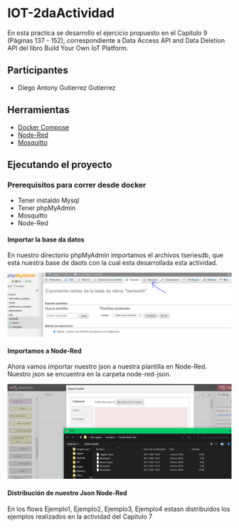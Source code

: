 # IOT-2daActividad
 En esta practica se desarrollo el ejercicio propuesto en el Capítulo 9 (Páginas 137 - 152), correspondiente a Data Access API and Data Deletion API del libro Build Your Own IoT Platform.

## Participantes 
- Diego Antony Gutierrez Gutierrez 
## Herramientas 
- [Docker Compose](https://www.docker.com/)
- [Node-Red](https://nodered.org/)
- [Mosquitto](https://mosquitto.org/)


## Ejecutando el proyecto
 
### Prerequisitos para correr desde docker

- Tener instaldo Mysql
- Tener phpMyAdmin
- Mosquitto 
- Node-Red


#### Importar la base da datos

En nuestro directorio phpMyAdmin importamos el archivos tseriesdb, que esta nuestra base de daots con la cual esta desarrollada esta actividad.
<p align="center"><img src="./assets/importar.PNG" width =550px> </p>

#### Importamos a Node-Red
Ahora vamos importar nuestro json a nuestra plantilla en Node-Red. Nuestro json se encuentra en la carpeta node-red-json.

<p align="center"><img src="./assets/node-red.PNG" width =550px> </p>

#### Distribución de nuestro Json Node-Red

En los flows Ejemplo1, Ejemplo2, Ejemplo3, Ejemplo4 estasn distribuidos los ejemplos realizados en la actividad del Capitulo 7  